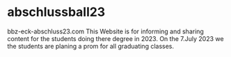 # abschlussball23
bbz-eck-abschluss23.com
This Website is for informing and sharing content for the students doing there degree in 2023.
On the 7.July 2023 we the  students are planing a prom for all graduating classes.
